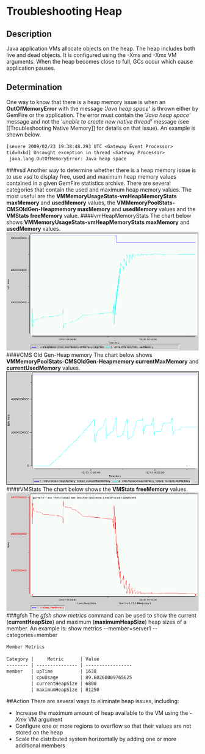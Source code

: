 # Troubleshooting Heap
## Description
Java application VMs allocate objects on the heap. The heap includes both live and dead objects. It is configured using the -Xms and -Xmx VM arguments. When the heap becomes close to full, GCs occur which cause application pauses.
## Determination
One way to know that there is a heap memory issue is when an **OutOfMemoryError** with the message *'Java heap space'* is thrown either by GemFire or the application. The error must contain the *'Java heap space'* message and not the *'unable to create new native thread'* message (see [[Troubleshooting Native Memory]] for details on that issue). An example is shown below.

	[severe 2009/02/23 19:38:48.293 UTC <Gateway Event Processor> tid=0xbd] Uncaught exception in thread <Gateway Processor>
	 java.lang.OutOfMemoryError: Java heap space
###vsd
Another way to determine whether there is a heap memory issue is to use *vsd* to display free, used and maximum heap memory values contained in a given GemFire statistics archive. There are several categories that contain the used and maximum heap memory values. The most useful are the **VMMemoryUsageStats-vmHeapMemoryStats maxMemory** and **usedMemory** values, the **VMMemoryPoolStats-CMSOldGen-Heapmemory maxMemory** and **usedMemory** values and the **VMStats freeMemory** value.
####vmHeapMemoryStats
The chart below shows **VMMemoryUsageStats-vmHeapMemoryStats maxMemory** and **usedMemory** values.
![VMMemoryUsageStats](images/troubleshooting_heap_image001.gif)
####CMS Old Gen-Heap memory
The chart below shows **VMMemoryPoolStats-CMSOldGen-Heapmemory currentMaxMemory** and **currentUsedMemory** values.
![VMMemoryPoolStats](images/troubleshooting_heap_image002.gif)
####VMStats
The chart below shows the **VMStats freeMemory** values.
![VMStats](images/troubleshooting_heap_image003.gif)
###gfsh
The *gfsh show metrics* command can be used to show the current (**currentHeapSize**) and maximum (**maximumHeapSize**) heap sizes of a member. An example is:
	show metrics --member=server1 --categories=member
	
	Member Metrics
	
	Category |     Metric      | Value
	-------- | --------------- | -----------------
	member   | upTime          | 1638
	         | cpuUsage        | 89.60260009765625
	         | currentHeapSize | 6800
	         | maximumHeapSize | 81250

##Action
There are several ways to eliminate heap issues, including:

* Increase the maximum amount of heap available to the VM using the *-Xmx* VM argument
* Configure one or more regions to overflow so that their values are not stored on the heap
* Scale the distributed system horizontally by adding one or more additional members
